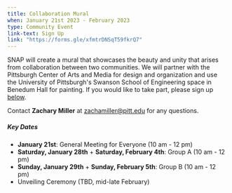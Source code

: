 ```yaml
---
title: Collaboration Mural
when: January 21st 2023 - February 2023
type: Community Event
link-text: Sign Up
link: "https://forms.gle/xfmtrDNSqT59fkrQ7"
---
```

SNAP will create a mural that showcases the beauty and unity that arises from collaboration between two communities. We will partner with the Pittsburgh Center of Arts and Media for design and organization and use the University of Pittsburgh's Swanson School of Engineering space in Benedum Hall for painting. If you would like to take part, please sign up [below](https://forms.gle/xfmtrDNSqT59fkrQ7).

Contact **Zachary Miller** at [zachamiller@pitt.edu](mailto:zachamiller@pitt.edu) for any questions.

##### Key Dates
+ **January 21st**: General Meeting for Everyone (10 am - 12 pm)
+ **Saturday, January 28th** + **Saturday, February 4th**: Group A (10 am - 12 pm)
+ **Sunday, January 29th** + **Sunday, February 5th**: Group B (10 am - 12 pm)
+ Unveiling Ceremony (TBD, mid-late February)

